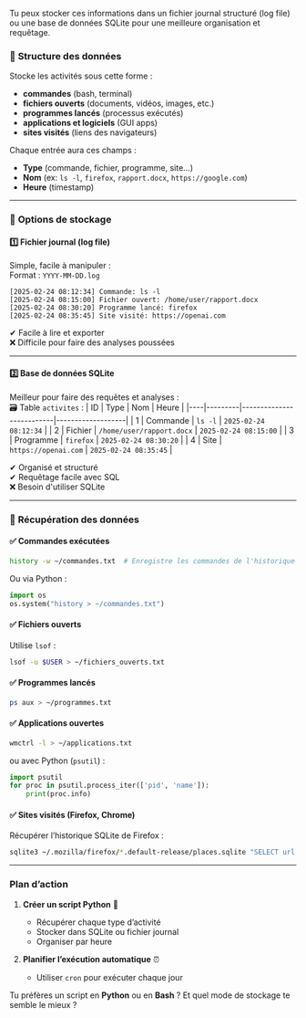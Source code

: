 Tu peux stocker ces informations dans un fichier journal structuré (log file) ou une base de données SQLite pour une meilleure organisation et requêtage.  

### 🔹 **Structure des données**  
Stocke les activités sous cette forme :  
- **commandes** (bash, terminal)  
- **fichiers ouverts** (documents, vidéos, images, etc.)  
- **programmes lancés** (processus exécutés)  
- **applications et logiciels** (GUI apps)  
- **sites visités** (liens des navigateurs)  

Chaque entrée aura ces champs :  
- **Type** (commande, fichier, programme, site…)  
- **Nom** (ex: `ls -l`, `firefox`, `rapport.docx`, `https://google.com`)  
- **Heure** (timestamp)  

---

### 🔹 **Options de stockage**
#### 1️⃣ **Fichier journal (log file)**
Simple, facile à manipuler :  
Format : `YYYY-MM-DD.log`  
```
[2025-02-24 08:12:34] Commande: ls -l
[2025-02-24 08:15:00] Fichier ouvert: /home/user/rapport.docx
[2025-02-24 08:30:20] Programme lancé: firefox
[2025-02-24 08:35:45] Site visité: https://openai.com
```
✔ Facile à lire et exporter  
❌ Difficile pour faire des analyses poussées  

---

#### 2️⃣ **Base de données SQLite**
Meilleur pour faire des requêtes et analyses :  
🗃 Table `activites` :
| ID  | Type     | Nom                        | Heure              |
|----|---------|--------------------------|-------------------|
| 1  | Commande | `ls -l`                    | `2025-02-24 08:12:34` |
| 2  | Fichier  | `/home/user/rapport.docx`  | `2025-02-24 08:15:00` |
| 3  | Programme | `firefox`                 | `2025-02-24 08:30:20` |
| 4  | Site     | `https://openai.com`       | `2025-02-24 08:35:45` |

✔ Organisé et structuré  
✔ Requêtage facile avec SQL  
❌ Besoin d'utiliser SQLite  

---

### 🔹 **Récupération des données**
#### ✅ Commandes exécutées  
```bash
history -w ~/commandes.txt  # Enregistre les commandes de l'historique
```
Ou via Python :  
```python
import os
os.system("history > ~/commandes.txt")
```

#### ✅ Fichiers ouverts  
Utilise `lsof` :  
```bash
lsof -u $USER > ~/fichiers_ouverts.txt
```

#### ✅ Programmes lancés  
```bash
ps aux > ~/programmes.txt
```

#### ✅ Applications ouvertes  
```bash
wmctrl -l > ~/applications.txt
```
ou avec Python (`psutil`) :  
```python
import psutil
for proc in psutil.process_iter(['pid', 'name']):
    print(proc.info)
```

#### ✅ Sites visités (Firefox, Chrome)  
Récupérer l’historique SQLite de Firefox :  
```bash
sqlite3 ~/.mozilla/firefox/*.default-release/places.sqlite "SELECT url, last_visit_date FROM moz_places ORDER BY last_visit_date DESC;"
```

---

### **Plan d’action**
1. **Créer un script Python** 📜  
   - Récupérer chaque type d’activité  
   - Stocker dans SQLite ou fichier journal  
   - Organiser par heure  

2. **Planifier l’exécution automatique** ⏰  
   - Utiliser `cron` pour exécuter chaque jour  

Tu préfères un script en **Python** ou en **Bash** ? Et quel mode de stockage te semble le mieux ?